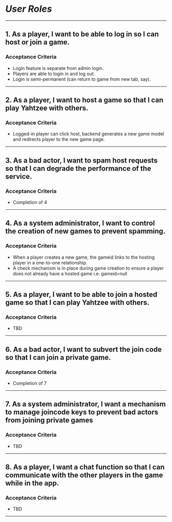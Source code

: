 # ***User Roles*** 
---
## 1. As a player, I want to be able to log in so I can host or join a game.
### Acceptance Criteria  
- Login feature is separate from admin login.
- Players are able to login in and log out.
- Login is semi-permanent (can return to game from new tab, say).

---
## 2. As a player, I want to host a game so that I can play Yahtzee with others.
### Acceptance Criteria
- Logged-in player can click host, backend generates a new game model and redirects player to the new game page.

--- 
## 3. As a bad actor, I want to spam host requests so that I can degrade the performance of the service.
### Acceptance Criteria 
- Completion of 4

---
## 4. As a system administrator, I want to control the creation of new games to prevent spamming.
### Acceptance Criteria 
- When a player creates a new game, the gameid links to the hosting player in a one-to-one relationship.
- A check mechanism is in place during game creation to ensure a player does not already have a hosted game i.e. gameid=null

---
## 5. As a player, I want to be able to join a hosted game so that I can play Yahtzee with others.
### Acceptance Criteria
- TBD

---
## 6. As a bad actor, I want to subvert the join code so that I can join a private game.
### Acceptance Criteria 
- Completion of 7

---
## 7. As a system administrator, I want a mechanism to manage joincode keys to prevent bad actors from joining private games
### Acceptance Criteria
- TBD

---
## 8. As a player, I want a chat function so that I can communicate with the other players in the game while in the app.
### Acceptance Criteria
- TBD

---
